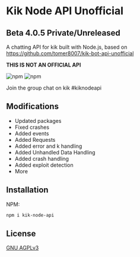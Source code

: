 # Kik Node API Unofficial

## Beta 4.0.5 Private/Unreleased

A chatting API for kik built with Node.js, based on <https://github.com/tomer8007/kik-bot-api-unofficial>

**THIS IS NOT AN OFFICIAL API**

![npm](https://img.shields.io/npm/v/kik-node-api.svg?style=plastic)
![npm](https://img.shields.io/npm/dt/kik-node-api.svg?style=plastic)

Join the group chat on kik #kiknodeapi

## Modifications
   * Updated packages
   * Fixed crashes
   * Added events
   * Added Requests
   * Added error and k handling
   * Added Unhandled Data Handling
   * Added crash handling
   * Added exploit detection
   * More

## Installation

NPM:

```bash
npm i kik-node-api
```

## License
[GNU AGPLv3](https://choosealicense.com/licenses/agpl-3.0/)
